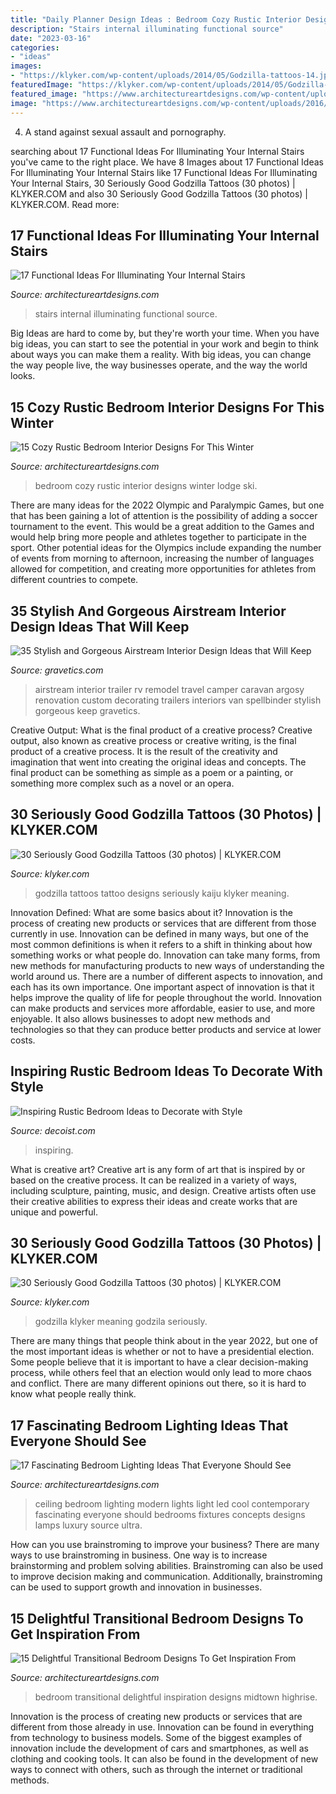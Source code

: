 ```yaml
---
title: "Daily Planner Design Ideas : Bedroom Cozy Rustic Interior Designs Winter Lodge Ski"
description: "Stairs internal illuminating functional source"
date: "2023-03-16"
categories:
- "ideas"
images:
- "https://klyker.com/wp-content/uploads/2014/05/Godzilla-tattoos-14.jpg"
featuredImage: "https://klyker.com/wp-content/uploads/2014/05/Godzilla-tattoos-14.jpg"
featured_image: "https://www.architectureartdesigns.com/wp-content/uploads/2016/10/3-1.jpg"
image: "https://www.architectureartdesigns.com/wp-content/uploads/2016/10/3-1.jpg"
---
```



4. A stand against sexual assault and pornography.

	

		
searching about 17 Functional Ideas For Illuminating Your Internal Stairs you've came to the right place. We have 8 Images about 17 Functional Ideas For Illuminating Your Internal Stairs like 17 Functional Ideas For Illuminating Your Internal Stairs, 30 Seriously Good Godzilla Tattoos (30 photos) | KLYKER.COM and also 30 Seriously Good Godzilla Tattoos (30 photos) | KLYKER.COM. Read more:
		
    
## 17 Functional Ideas For Illuminating Your Internal Stairs

<img loading=lazy src="https://www.architectureartdesigns.com/wp-content/uploads/2016/10/3-1.jpg" onerror="this.onerror=null;this.src='https://tse1.mm.bing.net/th?id=OIP.O7allvvQ4j5LIZXSThOCggAAAA&amp;pid=15.1';" alt="17 Functional Ideas For Illuminating Your Internal Stairs">

_Source: architectureartdesigns.com_

>stairs internal illuminating functional source. 

	

Big Ideas are hard to come by, but they're worth your time. When you have big ideas, you can start to see the potential in your work and begin to think about ways you can make them a reality. With big ideas, you can change the way people live, the way businesses operate, and the way the world looks.

    
## 15 Cozy Rustic Bedroom Interior Designs For This Winter

<img loading=lazy src="https://www.architectureartdesigns.com/wp-content/uploads/2014/10/15-Cozy-Rustic-Bedroom-Interior-Designs-For-This-Winter-5-630x845.jpg" onerror="this.onerror=null;this.src='https://tse2.mm.bing.net/th?id=OIP.ZNf87UurayknVPTa8gax4wHaJ7&amp;pid=15.1';" alt="15 Cozy Rustic Bedroom Interior Designs For This Winter">

_Source: architectureartdesigns.com_

>bedroom cozy rustic interior designs winter lodge ski. 

	

There are many ideas for the 2022 Olympic and Paralympic Games, but one that has been gaining a lot of attention is the possibility of adding a soccer tournament to the event. This would be a great addition to the Games and would help bring more people and athletes together to participate in the sport. Other potential ideas for the Olympics include expanding the number of events from morning to afternoon, increasing the number of languages allowed for competition, and creating more opportunities for athletes from different countries to compete.

    
## 35 Stylish And Gorgeous Airstream Interior Design Ideas That Will Keep

<img loading=lazy src="https://www.gravetics.com/wp-content/uploads/2017/08/camper-interior-decorating.jpg" onerror="this.onerror=null;this.src='https://tse1.mm.bing.net/th?id=OIP.KaoPQlls7SCDpo5ku1ATSwHaJ3&amp;pid=15.1';" alt="35 Stylish and Gorgeous Airstream Interior Design Ideas that Will Keep">

_Source: gravetics.com_

>airstream interior trailer rv remodel travel camper caravan argosy renovation custom decorating trailers interiors van spellbinder stylish gorgeous keep gravetics. 

	

Creative Output: What is the final product of a creative process?
Creative output, also known as creative process or creative writing, is the final product of a creative process. It is the result of the creativity and imagination that went into creating the original ideas and concepts. The final product can be something as simple as a poem or a painting, or something more complex such as a novel or an opera.

    
## 30 Seriously Good Godzilla Tattoos (30 Photos) | KLYKER.COM

<img loading=lazy src="https://klyker.com/wp-content/uploads/2014/05/Godzilla-tattoos-14.jpg" onerror="this.onerror=null;this.src='https://tse1.mm.bing.net/th?id=OIP.bs4F9Hw5Rx5bKFAzIHuibQHaKW&amp;pid=15.1';" alt="30 Seriously Good Godzilla Tattoos (30 photos) | KLYKER.COM">

_Source: klyker.com_

>godzilla tattoos tattoo designs seriously kaiju klyker meaning. 

	

Innovation Defined: What are some basics about it?
Innovation is the process of creating new products or services that are different from those currently in use. Innovation can be defined in many ways, but one of the most common definitions is when it refers to a shift in thinking about how something works or what people do. Innovation can take many forms, from new methods for manufacturing products to new ways of understanding the world around us. There are a number of different aspects to innovation, and each has its own importance.
One important aspect of innovation is that it helps improve the quality of life for people throughout the world. Innovation can make products and services more affordable, easier to use, and more enjoyable. It also allows businesses to adopt new methods and technologies so that they can produce better products and service at lower costs.

    
## Inspiring Rustic Bedroom Ideas To Decorate With Style

<img loading=lazy src="https://cdn.decoist.com/wp-content/uploads/2013/01/cozy-rustic-bedroom-design.jpg" onerror="this.onerror=null;this.src='https://tse1.mm.bing.net/th?id=OIP.txxDn_bJxb5_vQbycHY4eAHaLI&amp;pid=15.1';" alt="Inspiring Rustic Bedroom Ideas to Decorate with Style">

_Source: decoist.com_

>inspiring. 

	

What is creative art?
Creative art is any form of art that is inspired by or based on the creative process. It can be realized in a variety of ways, including sculpture, painting, music, and design. Creative artists often use their creative abilities to express their ideas and create works that are unique and powerful.

    
## 30 Seriously Good Godzilla Tattoos (30 Photos) | KLYKER.COM

<img loading=lazy src="https://klyker.com/wp-content/uploads/2014/05/Godzilla-tattoos-30.jpg" onerror="this.onerror=null;this.src='https://tse2.mm.bing.net/th?id=OIP.aIKgqK60ajjW-bx6PGeMygHaJ4&amp;pid=15.1';" alt="30 Seriously Good Godzilla Tattoos (30 photos) | KLYKER.COM">

_Source: klyker.com_

>godzilla klyker meaning godzila seriously. 

	

There are many things that people think about in the year 2022, but one of the most important ideas is whether or not to have a presidential election. Some people believe that it is important to have a clear decision-making process, while others feel that an election would only lead to more chaos and conflict. There are many different opinions out there, so it is hard to know what people really think.

    
## 17 Fascinating Bedroom Lighting Ideas That Everyone Should See

<img loading=lazy src="https://www.architectureartdesigns.com/wp-content/uploads/2016/08/2-28.jpg" onerror="this.onerror=null;this.src='https://tse2.mm.bing.net/th?id=OIP.bXtvEE-dv_neKvCmUx3ZDwHaE7&amp;pid=15.1';" alt="17 Fascinating Bedroom Lighting Ideas That Everyone Should See">

_Source: architectureartdesigns.com_

>ceiling bedroom lighting modern lights light led cool contemporary fascinating everyone should bedrooms fixtures concepts designs lamps luxury source ultra. 

	

How can you use brainstroming to improve your business?
There are many ways to use brainstroming in business. One way is to increase brainstorming and problem solving abilities. Brainstroming can also be used to improve decision making and communication. Additionally, brainstroming can be used to support growth and innovation in businesses.

    
## 15 Delightful Transitional Bedroom Designs To Get Inspiration From

<img loading=lazy src="https://www.architectureartdesigns.com/wp-content/uploads/2015/04/15-Delightful-Transitional-Bedroom-Designs-To-Get-Inspiration-From-6-630x631.jpg" onerror="this.onerror=null;this.src='https://tse2.mm.bing.net/th?id=OIP.mqSfz26wmaNGzQ5banm65QHaHa&amp;pid=15.1';" alt="15 Delightful Transitional Bedroom Designs To Get Inspiration From">

_Source: architectureartdesigns.com_

>bedroom transitional delightful inspiration designs midtown highrise. 

	

Innovation is the process of creating new products or services that are different from those already in use. Innovation can be found in everything from technology to business models. Some of the biggest examples of innovation include the development of cars and smartphones, as well as clothing and cooking tools. It can also be found in the development of new ways to connect with others, such as through the internet or traditional methods.

